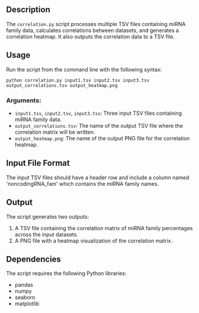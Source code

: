 ## Description

The `correlation.py` script processes multiple TSV files containing miRNA family data, calculates correlations between datasets, and generates a correlation heatmap. It also outputs the correlation data to a TSV file.

## Usage

Run the script from the command line with the following syntax:

```
python correlation.py input1.tsv input2.tsv input3.tsv output_correlations.tsv output_heatmap.png
```

### Arguments:
- `input1.tsv`, `input2.tsv`, `input3.tsv`: Three input TSV files containing miRNA family data.
- `output_correlations.tsv`: The name of the output TSV file where the correlation matrix will be written.
- `output_heatmap.png`: The name of the output PNG file for the correlation heatmap.

## Input File Format

The input TSV files should have a header row and include a column named 'noncodingRNA_fam' which contains the miRNA family names.

## Output

The script generates two outputs:

1. A TSV file containing the correlation matrix of miRNA family percentages across the input datasets.
2. A PNG file with a heatmap visualization of the correlation matrix.

## Dependencies

The script requires the following Python libraries:
- pandas
- numpy
- seaborn
- matplotlib

